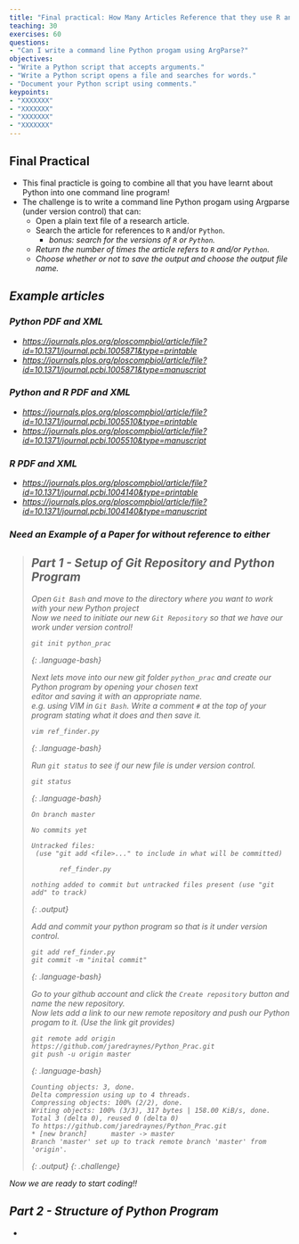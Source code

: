 ```yaml
---
title: "Final practical: How Many Articles Reference that they use R and/or Python?"
teaching: 30
exercises: 60
questions:
- "Can I write a command line Python progam using ArgParse?"
objectives:
- "Write a Python script that accepts arguments."
- "Write a Python script opens a file and searches for words."
- "Document your Python script using comments."
keypoints:
- "XXXXXXX"
- "XXXXXXX"
- "XXXXXXX"
- "XXXXXXX"
---
```


## Final Practical

* This final practicle is going to combine all that you have learnt about Python into one command line program!
* The challenge is to write a command line Python progam using Argparse (under version control) that can:
	* Open a plain text file of a research article.
	* Search the article for references to `R` and/or `Python`.
		* <i>bonus: search for the versions of `R` or `Python`.<i/>
	* Return the number of times the article refers to `R` and/or `Python`.
	* Choose whether or not to save the output and choose the output file name.

## Example articles
### Python PDF and XML
* https://journals.plos.org/ploscompbiol/article/file?id=10.1371/journal.pcbi.1005871&type=printable
* https://journals.plos.org/ploscompbiol/article/file?id=10.1371/journal.pcbi.1005871&type=manuscript

### Python and R PDF and XML
* https://journals.plos.org/ploscompbiol/article/file?id=10.1371/journal.pcbi.1005510&type=printable
* https://journals.plos.org/ploscompbiol/article/file?id=10.1371/journal.pcbi.1005510&type=manuscript

### R PDF and XML
* https://journals.plos.org/ploscompbiol/article/file?id=10.1371/journal.pcbi.1004140&type=printable
* https://journals.plos.org/ploscompbiol/article/file?id=10.1371/journal.pcbi.1004140&type=manuscript

### Need an Example of a Paper for without reference to either

>## Part 1 - Setup of Git Repository and Python Program
>
>Open `Git Bash` and move to the directory where you want to work with your new Python project <br/>
>Now we need to initiate our new `Git Repository` so that we have our work under version control!
>
>~~~
>git init python_prac
>~~~
>{: .language-bash}
>
>Next lets move into our new git folder `python_prac` and create our Python program by opening your chosen text <br/> 
>editor and saving it with an appropriate name. <br/>
>e.g. using VIM in `Git Bash`. Write a comment `#` at the top of your program stating what it does and then save it.
>
>~~~
>vim ref_finder.py
>~~~
>{: .language-bash}
>
>Run `git status` to see if our new file is under version control.
>
>~~~
>git status
>~~~
>{: .language-bash}
>~~~
>On branch master
>
>No commits yet
>
>Untracked files:
>  (use "git add <file>..." to include in what will be committed)
>
>        ref_finder.py
>
>nothing added to commit but untracked files present (use "git add" to track)
>
>~~~
>{: .output}
>
>Add and commit your python program so that is it under version control.
>
>~~~
>git add ref_finder.py
>git commit -m "inital commit"
>~~~
>{: .language-bash}
>
>Go to your github account and click the `Create repository` button and name the new repository. <br/>
>Now lets add a link to our new remote repository and push our Python progam to it. (Use the link git provides)
>
>~~~
>git remote add origin https://github.com/jaredraynes/Python_Prac.git
>git push -u origin master
>~~~
>{: .language-bash}
>~~~
>Counting objects: 3, done.
>Delta compression using up to 4 threads.
>Compressing objects: 100% (2/2), done.
>Writing objects: 100% (3/3), 317 bytes | 158.00 KiB/s, done.
>Total 3 (delta 0), reused 0 (delta 0)
>To https://github.com/jaredraynes/Python_Prac.git
> * [new branch]      master -> master
>Branch 'master' set up to track remote branch 'master' from 'origin'.
>~~~
>{: .output}
{: .challenge}

Now we are ready to start coding!!

## Part 2 - Structure of Python Program
* 